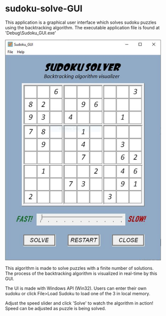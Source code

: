 # sudoku-solve-GUI

This application is a graphical user interface which solves sudoku puzzles using the backtracking algorithm. The executable application file is found at 'Debug\Sudoku_GUI.exe'

<img src="images/sudoku_gui_screen.JPG" />

This algorithm is made to solve puzzles with a finite number of solutions. The process of the backtracking algorithm is visualized in real-time by this GUI.

The UI is made with Windows API (Win32). Users can enter their own sudoku or click File>Load Sudoku to load one of the 3 in local memory.

Adjust the speed slider and click 'Solve' to watch the algorithm in action! Speed can be adjusted as puzzle is being solved.

